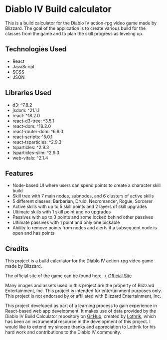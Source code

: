 # Diablo IV Build calculator

This is a build calculator for the Diablo IV action-rpg video game made by Blizzard. The goal of the application is to create various build for the classes from the game and to plan the skill progress as leveling up.

## Technologies Used

- React
- JavaScript
- SCSS
- JSON

## Libraries Used

- d3: ^7.8.2
- jsdom: ^21.1.1
- react: ^18.2.0
- react-d3-tree: ^3.5.1
- react-dom: ^18.2.0
- react-router-dom: ^6.9.0
- react-scripts: ^5.0.1
- react-tsparticles: ^2.9.3
- tsparticles: ^2.9.3
- tsparticles-slim: ^2.9.3
- web-vitals: ^2.1.4

## Features

- Node-based UI where users can spend points to create a character skill build
- Skill tree with 7 main nodes, subnodes, and 6 clusters of active skills
- 5 different classes: Barbarian, Druid, Necromancer, Rogue, Sorcerer
- Active skills with up to 5 skill points and 2 layers of skill upgrades
- Ultimate skills with 1 skill point and no upgrades
- Passives with up to 3 points and some locked behind other passives
- Ultimate passives with 1 point and only one pickable
- Ability to remove points from nodes and alerts if a subsequent node is open and has points

## Credits

This project is a build calculator for the Diablo IV action-rpg video game made by Blizzard.

The official site of the game can be found here -> [Official Site](https://diablo4.blizzard.com/en-us/#:~:text=Diablo%C2%AE%20IV%20is%20the,nightmarish%20dungeons%2C%20and%20legendary%20loot.)

Many images and assets used in this project are the property of Blizzard Entertainment, Inc. This project is intended for entertainment purposes only.
This project is not endorsed by or affiliated with Blizzard Entertainment, Inc.

This project developed as part of a learning process to gain experience in React-based web app development. It makes use of data provided by the Diablo IV Build Calculator repository on [GitHub](https://github.com/Lothrik/diablo4-build-calc), created by [Lothrik](https://github.com/Lothrik), which has been an instrumental resource in the development of this project. I would like to extend my sincere thanks and appreciation to Lothrik for his hard work and contributions to the Diablo IV community.

